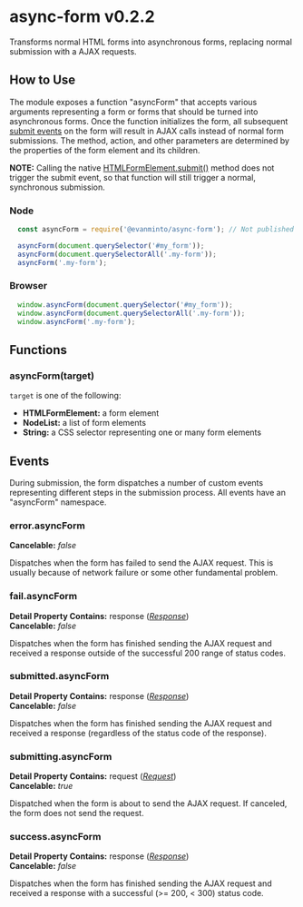 # async-form v0.2.2

Transforms normal HTML forms into asynchronous forms, replacing normal submission with a AJAX requests.

## How to Use
The module exposes a function "asyncForm" that accepts various arguments representing a form or forms that should be turned into asynchronous forms. Once the function initializes the form, all subsequent [submit events](https://developer.mozilla.org/en-US/docs/Web/Events/submit) on the form will result in AJAX calls instead of normal form submissions. The method, action, and other parameters are determined by the properties of the form element and its children.

**NOTE:** Calling the native [HTMLFormElement.submit()](https://developer.mozilla.org/en-US/docs/Web/API/HTMLFormElement/submit) method does not trigger the submit event, so that function will still trigger a normal, synchronous submission.

### Node
```js
  const asyncForm = require('@evanminto/async-form'); // Not published to NPM yet!

  asyncForm(document.querySelector('#my_form'));
  asyncForm(document.querySelectorAll('.my-form'));
  asyncForm('.my-form');
```

### Browser
```js
  window.asyncForm(document.querySelector('#my_form'));
  window.asyncForm(document.querySelectorAll('.my-form'));
  window.asyncForm('.my-form');
```

## Functions
### asyncForm(target)
`target` is one of the following:
  * **HTMLFormElement:** a form element
  * **NodeList:** a list of form elements
  * **String:** a CSS selector representing one or many form elements

## Events
During submission, the form dispatches a number of custom events representing different steps in the submission process. All events have an "asyncForm" namespace.

### error.asyncForm
**Cancelable:** *false*

Dispatches when the form has failed to send the AJAX request. This is usually because of network failure or some other fundamental problem.

### fail.asyncForm
**Detail Property Contains:** response (*[Response](https://developer.mozilla.org/en-US/docs/Web/API/Response)*)<br>
**Cancelable:** *false*

Dispatches when the form has finished sending the AJAX request and received a response outside of the successful 200 range of status codes.

### submitted.asyncForm
**Detail Property Contains:** response (*[Response](https://developer.mozilla.org/en-US/docs/Web/API/Response)*)<br>
**Cancelable:** *false*

Dispatches when the form has finished sending the AJAX request and received a response (regardless of the status code of the response).

### submitting.asyncForm
**Detail Property Contains:** request (*[Request](https://developer.mozilla.org/en-US/docs/Web/API/Request)*)<br>
**Cancelable:** *true*

Dispatched when the form is about to send the AJAX request. If canceled, the form does not send the request.

### success.asyncForm
**Detail Property Contains:** response (*[Response](https://developer.mozilla.org/en-US/docs/Web/API/Response)*)<br>
**Cancelable:** *false*

Dispatches when the form has finished sending the AJAX request and received a response with a successful (&gt;= 200, &lt; 300) status code.
